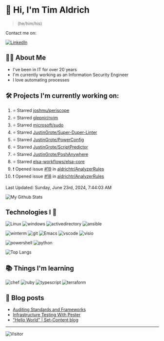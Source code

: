# 👋 Hi, I'm Tim Aldrich

> (he/him/his)

Contact me on:

<a href="https://www.linkedin.com/in/timothy-r-aldrich/?lipi=urn%3Ali%3Apage%3Ad_flagship3_feed%3BMS0i193dS%2Fi6SvBKYxyEnQ%3D%3D">![LinkedIn](https://img.shields.io/badge/LinkedIn-0077B5?style=for-the-badge&logo=linkedin&logoColor=white)</a>



## 👩‍💻 About Me

- I've been in IT for over 20 years
- I'm currently working as an Information Security Engineer
- I love automating processes

## 🛠️ Projects I'm currently working on:


<!--RECENT_ACTIVITY:start-->
1. ⭐ Starred [joshmu/periscope](https://github.com/joshmu/periscope)<br>
2. ⭐ Starred [glepnir/nvim](https://github.com/glepnir/nvim)<br>
3. ⭐ Starred [microsoft/sudo](https://github.com/microsoft/sudo)<br>
4. ⭐ Starred [JustinGrote/Super-Duper-Linter](https://github.com/JustinGrote/Super-Duper-Linter)<br>
5. ⭐ Starred [JustinGrote/PowerConfig](https://github.com/JustinGrote/PowerConfig)<br>
6. ⭐ Starred [JustinGrote/ScriptPredictor](https://github.com/JustinGrote/ScriptPredictor)<br>
7. ⭐ Starred [JustinGrote/PoshAnywhere](https://github.com/JustinGrote/PoshAnywhere)<br>
8. ⭐ Starred [elsa-workflows/elsa-core](https://github.com/elsa-workflows/elsa-core)<br>
9. ❗️ Opened issue [#19](https://github.com/aldrichtr/AnalyzerRules/issues/19) in [aldrichtr/AnalyzerRules](https://github.com/aldrichtr/AnalyzerRules)<br>
10. ❗️ Opened issue [#18](https://github.com/aldrichtr/AnalyzerRules/issues/18) in [aldrichtr/AnalyzerRules](https://github.com/aldrichtr/AnalyzerRules)<br>
<!--RECENT_ACTIVITY:end-->

<!--RECENT_ACTIVITY:last_update-->
Last Updated: Sunday, June 23rd, 2024, 7:44:03 AM
<!--RECENT_ACTIVITY:last_update_end-->


<!--
  Configuration for the Github stats widget:
  https://github.com/anuraghazra/github-readme-stats
-->
![My Github Stats](https://github-readme-stats.vercel.app/api?username=aldrichtr&count_private=true&show=prs_merged,reviews&show_icons=true&theme=onedark)

## Technologies I 💖



<!--
  these urls are helpful in creating these:
  https://simpleicons.org/
  https://github.com/simple-icons/simple-icons/blob/develop/slugs.md
  https://shields.io/category/activity
-->

![Linux](https://img.shields.io/badge/linux-282C34?logo=linux&logoColor=white&style=plastic)
![windows](https://img.shields.io/badge/windows-282C34?logo=windows&style=plastic)
![activedirectory](https://img.shields.io/badge/activedirectory-282C34?logo=microsoft&style=plastic)
![ansible](https://img.shields.io/badge/ansible-282C34?logo=ansible&style=plastic)

![winterm](https://img.shields.io/badge/winterm-282C34?logo=windowsterminal&style=plastic)
![git](https://img.shields.io/badge/git-282C34?logo=git&logoColor=F05032&style=plastic)
![Emacs](https://img.shields.io/badge/gnuemacs-282C34?logo=gnuemacs&logoColor=blueviolet&style=plastic)
![vscode](https://img.shields.io/badge/vscode-282C34?logo=visualstudiocode&style=plastic)
![visio](https://img.shields.io/badge/visio-282C34?logo=microsoftvisio&style=plastic)

![powershell](https://img.shields.io/badge/powershell-282C34?logo=powershell&style=plastic)
![python](https://img.shields.io/badge/python-282C34?logo=python&style=282C34plastic)

![Top Langs](https://github-readme-stats.vercel.app/api/top-langs/?username=aldrichtr&layout=donut-vertical&theme=onedark)

## 📚 Things I'm learning

![chef](https://img.shields.io/badge/chef-282C34?logo=chef&style=plastic)
![ruby](https://img.shields.io/badge/ruby-282C34?logo=ruby&style=plastic)
![typescript](https://img.shields.io/badge/typescript-282C34?logo=typescript&style=plastic)
![terraform](https://img.shields.io/badge/terraform-282C34?logo=terraform&style=plastic)

## 📃 Blog posts

<!-- BLOG-POST-LIST:START -->
- [Auditing Standards and Frameworks](https://aldrichtr.github.io/posts/auditing-standards-and-frameworks/)
- [Infrastructure Testing With Pester](https://aldrichtr.github.io/posts/infrastructure-testing-with-pester/)
- [&quot;Hello World&quot; | Set-Content blog](https://aldrichtr.github.io/posts/my-first-post/)
<!-- BLOG-POST-LIST:END -->

---

![Visitor](https://visitor-badge.laobi.icu/badge?page_id=aldrichtr.aldrichtr)
